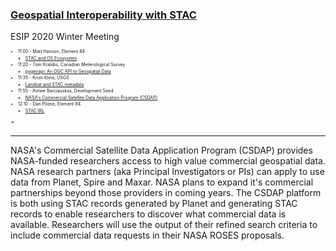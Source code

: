 
### [Geospatial Interoperability with STAC](https://2020esipwintermeeting.sched.com/event/VaXQ/interoperability-of-geospatial-data-with-stac)

ESIP 2020 Winter Meeting

<div style="font-size: 50%; line-height: 50%">

- 11:00 - Matt Hanson, Element 84
    - [STAC and OS Ecosystem](https://docs.google.com/presentation/d/1nLrKkPi3c3gCONh_2vg_QfCsJreonwc_4LgW7OYeCHM/edit?usp=sharing)

- 11:20 - Tom Kralidis, Canadian Meterological Survey
    - [pygeoapi: An OGC API to Geospatial Data](https://pygeoapi.io/presentations/default/#/frontpage)

- 11:35 - Kristi Kline, USGS
    - [Landsat and STAC metadata](https://docs.google.com/presentation/d/1AA-Ju5fhKc--IKGsB6ulMLS3vAWrPu7tAq3hH7Fnc70/edit?usp=sharing)

- 11:55 - Aimee Barciauskas, Development Seed
    - [NASA's Commercial Satellite Data Application Program (CSDAP)](https://rhdhw.sse.codesandbox.io/#/)

- 12:10 - Dan Pilone, Element 84
    - [STAC IRL](https://docs.google.com/presentation/d/1el3s1F2T-iTdjhOSgkpzYSrmVylpg1aPNdujqSMpihQ/edit#slide=id.p1)

</div>
-

----

NASA's Commercial Satellite Data Application Program (CSDAP) provides NASA-funded researchers access to high value commercial geospatial data. NASA research partners (aka Principal Investigators or PIs) can apply to use data from Planet, Spire and Maxar. NASA plans to expand it's commercial partnerships beyond those providers in coming years. 
The CSDAP platform is both using STAC records generated by Planet and generating STAC records to enable researchers to discover what commercial data is available. Researchers will use the output of their refined search criteria to include commercial data requests in their NASA ROSES proposals.